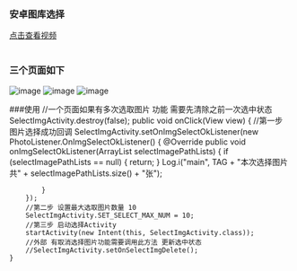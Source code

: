 ### 安卓图库选择

[点击查看视频](http://www.17sysj.com/video/lpds_11b08aa57785a)<br/> 
### 三个页面如下
 ![image](https://github.com/hubangmao/PhotoSelectLibrary/img1.jpg)
 ![image](https://github.com/hubangmao/PhotoSelectLibrary/img2.jpg)
 ![image](https://github.com/hubangmao/PhotoSelectLibrary/img3.jpg)

 ###使用
 //一个页面如果有多次选取图片 功能 需要先清除之前一次选中状态  SelectImgActivity.destroy(false);
    public void onClick(View view) {
        //第一步 图片选择成功回调
        SelectImgActivity.setOnImgSelectOkListener(new PhotoListener.OnImgSelectOkListener() {
            @Override
            public void onImgSelectOkListener(ArrayList<File> selectImagePathLists) {
                if (selectImagePathLists == null) {
                    return;
                }
                Log.i("main", TAG + "本次选择图片共" + selectImagePathLists.size() + "张");


            }
        });
        //第二步 设置最大选取图片数量 10
        SelectImgActivity.SET_SELECT_MAX_NUM = 10;
        //第三步 启动选择Activity
        startActivity(new Intent(this, SelectImgActivity.class));
        //外部 有取消选择图片功能需要调用此方法 更新选中状态
        //SelectImgActivity.setOnSelectImgDelete();
    }